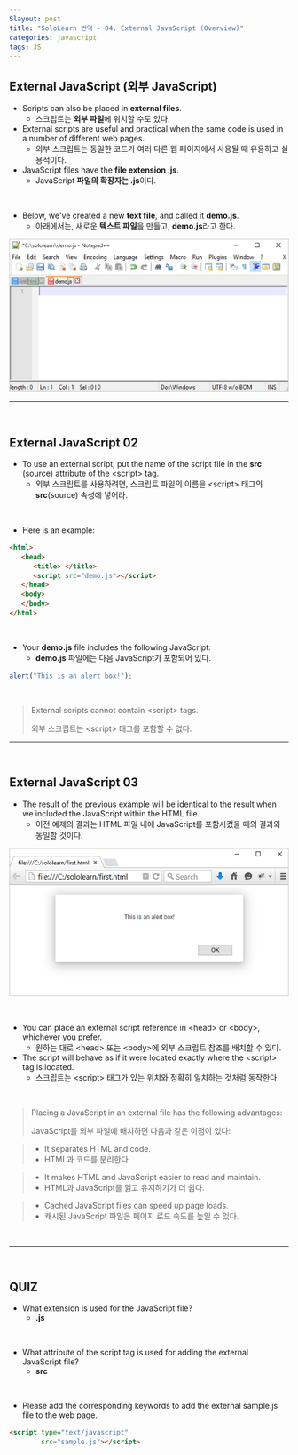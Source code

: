 ```yaml
---
Slayout: post
title: "SoloLearn 번역 - 04. External JavaScript (Overview)"
categories: javascript
tags: JS
---
```


## External JavaScript (외부 JavaScript)

- Scripts can also be placed in **external files**.
  - 스크립트는 **외부 파일**에 위치할 수도 있다.
- External scripts are useful and practical when the same code is used in a number of different web pages.
  - 외부 스크립트는 동일한 코드가 여러 다른 웹 페이지에서 사용될 때 유용하고 실용적이다.
- JavaScript files have the **file extension .js**.
  - JavaScript **파일의 확장자는 .js**이다.

<br>

- Below, we've created a new **text file**, and called it **demo.js**.
  - 아래에서는, 새로운 **텍스트 파일**을 만들고, **demo.js**라고 한다.

![SoloLearn img](/assets/img/sololearn04-1.png)

------

<br>

## External JavaScript 02

- To use an external script, put the name of the script file in the **src** (source) attribute of the \<script> tag.
  - 외부 스크립트를 사용하려면, 스크립트 파일의 이름을 \<script> 태그의  **src**(source) 속성에 넣어라.

<br>

- Here is an example:

```html
<html>
   <head>
      <title> </title>
      <script src="demo.js"></script>
   </head>
   <body>
   </body>
</html>
```

<br>

- Your **demo.js** file includes the following JavaScript:
  - **demo.js** 파일에는 다음 JavaScript가 포함되어 있다.

```javascript
alert("This is an alert box!");
```

<br>

> External scripts cannot contain \<script> tags.
>
> 외부 스크립트는 \<script> 태그를 포함할 수 없다.

------

<br>

## External JavaScript 03

- The result of the previous example will be identical to the result when we included the JavaScript within the HTML file.
  - 이전 예제의 결과는 HTML 파일 내에 JavaScript를 포함시켰을 때의 결과와 동일할 것이다.

![SoloLearn img](/assets/img/sololearn04-2.png)

<br>

- You can place an external script reference in \<head> or \<body>, whichever you prefer.
  - 원하는 대로 \<head> 또는 \<body>에 외부 스크립트 참조를 배치할 수 있다.
- The script will behave as if it were located exactly where the \<script> tag is located.
  - 스크립트는 \<script> 태그가 있는 위치와 정확히 일치하는 것처럼 동작한다.

<br>

> Placing a JavaScript in an external file has the following advantages:
>
> JavaScript를 외부 파일에 배치하면 다음과 같은 이점이 있다:

> - It separates HTML and code.
> - HTML과 코드를 분리한다.

> - It makes HTML and JavaScript easier to read and maintain.
> - HTML과 JavaScript를 읽고 유지하기가 더 쉽다.

> - Cached JavaScript files can speed up page loads.
> - 캐시된 JavaScript 파일은 페이지 로드 속도를 높일 수 있다.

<br>

------

<br>

## QUIZ

- What extension is used for the JavaScript file?
  - **.js**

<br>

- What attribute of the script tag is used for adding the external JavaScript file?
  - **src**

<br>

- Please add the corresponding keywords to add the external sample.js file to the web page.

```html
<script type="text/javascript"
        src="sample.js"></script>
```

<br>